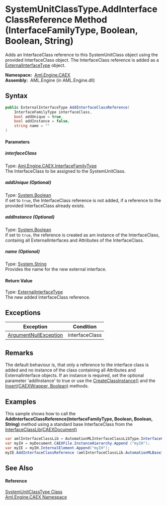 SystemUnitClassType.AddInterfaceClassReference Method (InterfaceFamilyType, Boolean, Boolean, String)
=====================================================================================================
Adds an InterfaceClass reference to this SystemUnitClass object using the provided InterfaceClass object. The InterfaceClass reference is added as a [ExternalInterfaceType][1] object.

  **Namespace:**  [Aml.Engine.CAEX][2]  
  **Assembly:**  AML.Engine (in AML.Engine.dll)

Syntax
------

```csharp
public ExternalInterfaceType AddInterfaceClassReference(
	InterfaceFamilyType interfaceClass,
	bool addUnique = true,
	bool addInstance = false,
	string name = ""
)
```

#### Parameters

##### *interfaceClass*
Type: [Aml.Engine.CAEX.InterfaceFamilyType][3]  
The InterfaceClass to be assigned to the SystemUnitClass.

##### *addUnique* (Optional)
Type: [System.Boolean][4]  
 if set to `true`, the InterfaceClass reference is not added, if a reference to the provided InterfaceClass already exists.

##### *addInstance* (Optional)
Type: [System.Boolean][4]  
 if set to `true`, the reference is created as am instance of the InterfaceClass, containig all ExternalInterfaces and Attributes of the InterfaceClass.

##### *name* (Optional)
Type: [System.String][5]  
Provides the name for the new external interface.

#### Return Value
Type: [ExternalInterfaceType][1]  
 The new added InterfaceClass reference. 

Exceptions
----------

Exception                  | Condition      
-------------------------- | -------------- 
[ArgumentNullException][6] | interfaceClass 


Remarks
-------
 The default behaviour is, that only a reference to the interface class is added and no instance of the class containing all Attributes and ExternalInterface objects. If an instance is required, set the optional parameter 'addInstance' to true or use the [CreateClassInstance()][7] and the [Insert(CAEXWrapper, Boolean)][8] methods. 

Examples
--------
 This sample shows how to call the **AddInterfaceClassReference(InterfaceFamilyType, Boolean, Boolean, String)** method using a standard base InterfaceClass from the [InterfaceClassLib(CAEXDocument)][9]
```csharp
var amlInterfaceClassLib = AutomationMLInterfaceClassLibType.InterfaceClassLib (myDocument);
var myIH = myDocument.CAEXFile.InstanceHierarchy.Append ("myIH");
var myIE = myIH.InternalElement.Append("myIH");
myIE.AddInterfaceClassReference (amlInterfaceClassLib.AutomationMLBaseInterface);
```


See Also
--------

#### Reference
[SystemUnitClassType Class][10]  
[Aml.Engine.CAEX Namespace][2]  

[1]: ../ExternalInterfaceType/README.md
[2]: ../README.md
[3]: ../InterfaceFamilyType/README.md
[4]: https://docs.microsoft.com/dotnet/api/system.boolean
[5]: https://docs.microsoft.com/dotnet/api/system.string
[6]: https://docs.microsoft.com/dotnet/api/system.argumentnullexception
[7]: ../InterfaceFamilyType/CreateClassInstance.md
[8]: Insert.md
[9]: ../../Aml.Engine.AmlObjects/AutomationMLInterfaceClassLibType/InterfaceClassLib.md
[10]: README.md
[11]: https://www.automationml.org
[12]: ../../icons/logoShade.png